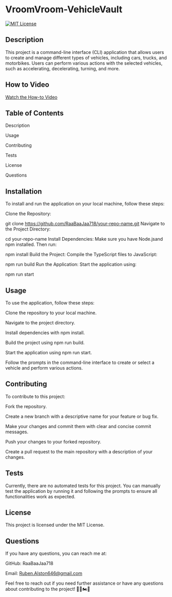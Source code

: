 # VroomVroom-VehicleVault

[![MIT License](https://img.shields.io/badge/License-MIT-yellow.svg)](./LICENSE)

## Description

This project is a command-line interface (CLI) application that allows users to create and manage different types of vehicles, including cars, trucks, and motorbikes. Users can perform various actions with the selected vehicles, such as accelerating, decelerating, turning, and more.

## How to Video

[Watch the How-to Video](https://drive.google.com/file/d/17StmdBeqgPr9pwyMQtMlX1cYZ4GNFf7k/view)

## Table of Contents

Description

Usage

Contributing

Tests

License

Questions

## Installation

To install and run the application on your local machine, follow these steps:

Clone the Repository:

git clone https://github.com/RaaBaaJaa718/your-repo-name.git
Navigate to the Project Directory:

cd your-repo-name
Install Dependencies: Make sure you have Node.jsand npm installed. Then run:

npm install
Build the Project: Compile the TypeScript files to JavaScript:

npm run build
Run the Application: Start the application using:

npm run start

## Usage

To use the application, follow these steps:

Clone the repository to your local machine.

Navigate to the project directory.

Install dependencies with npm install.

Build the project using npm run build.

Start the application using npm run start.

Follow the prompts in the command-line interface to create or select a vehicle and perform various actions.

## Contributing

To contribute to this project:

Fork the repository.

Create a new branch with a descriptive name for your feature or bug fix.

Make your changes and commit them with clear and concise commit messages.

Push your changes to your forked repository.

Create a pull request to the main repository with a description of your changes.

## Tests

Currently, there are no automated tests for this project. You can manually test the application by running it and following the prompts to ensure all functionalities work as expected.

## License

This project is licensed under the MIT License.

## Questions

If you have any questions, you can reach me at:

GitHub: RaaBaaJaa718

Email: Ruben.Alston646@gmail.com

Feel free to reach out if you need further assistance or have any questions about contributing to the project! 🚗🚚🏍️💨
